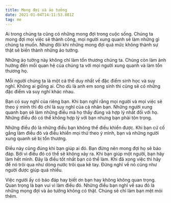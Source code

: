 ```yaml
---
title: Mong đợi và ảo tưởng
date: 2021-01-04T14:11:53.881Z
tag: me
---
```

Ai trong chúng ta cũng có những mong đợi trong cuộc sống. Chúng ta mong đợi mọi việc sẽ thành công, mọi người xung quanh sẽ làm những gì chúng ta muốn. Nhưng đôi khi những mong đợi quá mức không thành sự thật sẽ biến thành những ảo tưởng. 

Những ảo tưởng này không chỉ làm tổn thương chúng ta. Chúng còn làm ảnh hưởng đến mối quan hệ của chúng ta với mọi người xung quanh và làm tổn thương họ. 

Mỗi người chúng ta là một cá thể duy nhất về đặc điểm sinh học và suy nghĩ. Không ai giống ai. Cho dù là anh em song sinh thì cũng sẽ có những đặc điểm và suy nghĩ khác nhau.

Bạn có suy nghĩ của riêng bạn. Khi bạn nghĩ rằng mọi người và mọi việc sẽ theo ý mình thì đó chỉ là suy nghĩ của cá nhân bạn. Những người xung quanh bạn sẽ làm những điều mà họ thấy đúng và hợp lý nhất đối với họ. Những điều đó có thể không hợp lý với bạn nhưng bạn phải tôn trọng. 

Những điều đó là những điều bạn không thể điều khiển được. Khi bạn cứ cố gắng làm điều đó và điều khiển mọi thứ theo ý mình, bạn và những người xung quanh sẽ bị tổn thương. 

Điều này cũng đúng khi bạn giúp ai đó. Bạn đừng nên mong đợi họ sẽ báo đáp. Bởi vì điều đó có thể sẽ không xảy ra. Khi bạn giúp một người, bạn hãy làm hết mình. Đây là điều tốt nhất bạn có thể làm. Khi đã xong việc thì hãy để nó trôi qua như dòng nước trôi qua kẽ tay. Đừng nghĩ về nó cũng như người được giúp quá nhiều. 

Việc người ấy có báo đáp hay biết ơn bạn hay không không quan trọng. Quan trọng là bạn vui vì làm điều đó. Những điều bạn nghĩ về sau đó là những mọng đợi và ảo tưởng không có thật. Chúng sẽ chỉ làm bạn mệt mỏi thêm.
